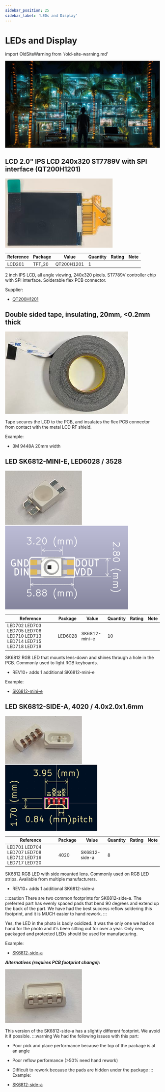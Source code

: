 ```yaml
---
sidebar_position: 25
sidebar_label: 'LEDs and Display'
---
```


# LEDs and Display



import OldSiteWarning from '/old-site-warning.md'

<OldSiteWarning/>




![](./img/lcd-cover.jpg)

## LCD 2.0" IPS LCD 240x320 ST7789V with SPI interface (QT200H1201)

![QT200H1201](./img/lcd.jpg "QT200H1201")

|**Reference**|**Package**|**Value**|**Quantity**|**Rating**|**Note**|
|-|-|-|-|-|-|
|LCD201|TFT\_20|QT200H1201|1||

2 inch IPS LCD, all angle viewing, 240x320 pixels. ST7789V controller chip with SPI interface. Solderable flex PCB connector.

Supplier:

*   [QT200H1201](https://item.taobao.com/item.htm?id=581793017604)

## Double sided tape, insulating, 20mm, <0.2mm thick

![](./img/3m9448a-400px.jpg)

Tape secures the LCD to the PCB, and insulates the flex PCB connector from contact with the metal LCD RF shield. 

Example:

* 3M 9448A 20mm width

## LED SK6812-MINI-E, LED6028 / 3528

![](./img/ledminie.jpg)![](./img/sk6812-mini-e-400.png)

|**Reference**|**Package**|**Value**|**Quantity**|**Rating**|**Note**|
|-|-|-|-|-|-|
|LED702 LED703 LED705 LED706 LED710 LED713 LED714 LED715 LED718 LED719|LED6028|SK6812-mini-e|10|

SK6812 RGB LED that mounts lens-down and shines through a hole in the PCB. Commonly used to light RGB keyboards. 

- REV10+ adds 1 additional SK6812-mini-e

Example:

*   [SK6812-mini-e](https://item.taobao.com/item.htm?spm=a1z09.2.0.0.4dfd2e8dXJuwqu&id=636757374631&_u=626q2r6fe46d)

## LED SK6812-SIDE-A, 4020 / 4.0x2.0x1.6mm

![](./img/led-sidea.jpg)![](./img/sk6812-side-a_b.png)

|**Reference**|**Package**|**Value**|**Quantity**|**Rating**|**Note**|
|-|-|-|-|-|-|
|LED701 LED704 LED707 LED708 LED712 LED716 LED717 LED720|4020|SK6812-side-a|8||

SK6812 RGB LED with side mounted lens. Commonly used on RGB LED strips. Available from multiple manufacturers. 

- REV10+ adds 1 additional SK6812-side-a

:::caution
There are two common footprints for SK6812-side-a. The preferred part has evenly spaced pads that bend 90 degrees and extend up the back of the part. We have had the best success reflow soldering this footprint, and it is MUCH easier to hand rework.
:::

Yes, the LED in the photo is badly oxidized. It was the only one we had on hand for the photo and it's been sitting out for over a year. Only new, packaged and protected LEDs should be used for manufacturing.

Example:

*   [SK6812-side-a](https://item.taobao.com/item.htm?spm=a1z09.2.0.0.1a572e8daQXham&id=630965496117&_u=j26q2r6f7f04)

_**Alternatives (requires PCB footprint change):**_

![](./img/led-sidea-bad.jpg)

This version of the SK6812-side-a has a slightly different footprint. We avoid it if possible.
:::warning
We had the following issues with this part:
*   Poor pick and place performance because the top of the package is at an angle
*   Poor reflow performance (>50% need hand rework)
*   Difficult to rework because the pads are hidden under the package
:::
Example:

*   [SK6812-side-a](https://item.szlcsc.com/3113216.html)
